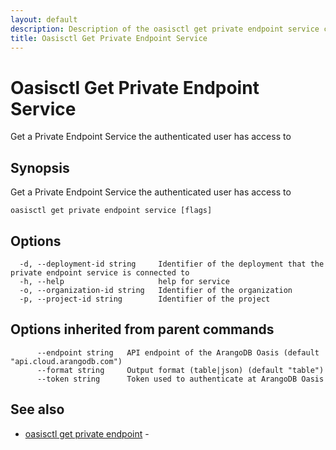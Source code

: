 ```yaml
---
layout: default
description: Description of the oasisctl get private endpoint service command
title: Oasisctl Get Private Endpoint Service
---
```

# Oasisctl Get Private Endpoint Service

Get a Private Endpoint Service the authenticated user has access to

## Synopsis

Get a Private Endpoint Service the authenticated user has access to

```
oasisctl get private endpoint service [flags]
```

## Options

```
  -d, --deployment-id string     Identifier of the deployment that the private endpoint service is connected to
  -h, --help                     help for service
  -o, --organization-id string   Identifier of the organization
  -p, --project-id string        Identifier of the project
```

## Options inherited from parent commands

```
      --endpoint string   API endpoint of the ArangoDB Oasis (default "api.cloud.arangodb.com")
      --format string     Output format (table|json) (default "table")
      --token string      Token used to authenticate at ArangoDB Oasis
```

## See also

* [oasisctl get private endpoint](oasisctl-get-private-endpoint.html)	 - 

